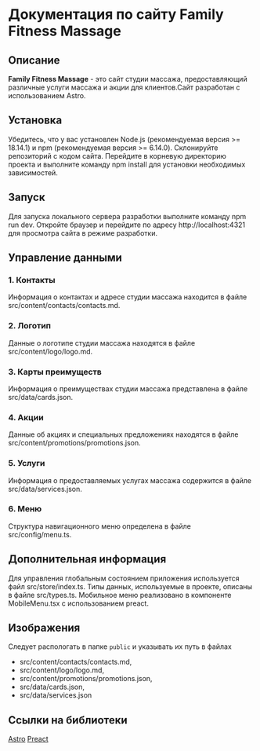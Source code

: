 
# Документация по сайту Family Fitness Massage

## Описание
**Family Fitness Massage** - это сайт студии массажа, предоставляющий различные услуги массажа и акции для клиентов.Сайт разработан с использованием Astro.

## Установка
Убедитесь, что у вас установлен Node.js (рекомендуемая версия >= 18.14.1) и npm (рекомендуемая версия >= 6.14.0).
Склонируйте репозиторий с кодом сайта.
Перейдите в корневую директорию проекта и выполните команду npm install для установки необходимых зависимостей.

## Запуск
Для запуска локального сервера разработки выполните команду npm run dev.
Откройте браузер и перейдите по адресу http://localhost:4321 для просмотра сайта в режиме разработки.

## Управление данными
### 1. Контакты
Информация о контактах и адресе студии массажа находится в файле src/content/contacts/contacts.md.

### 2. Логотип
Данные о логотипе студии массажа находятся в файле src/content/logo/logo.md.

### 3. Карты преимуществ
Информация о преимуществах студии массажа представлена в файле src/data/cards.json.

### 4. Акции
Данные об акциях и специальных предложениях находятся в файле src/content/promotions/promotions.json.

### 5. Услуги
Информация о предоставляемых услугах массажа содержится в файле src/data/services.json.

### 6. Меню
Структура навигационного меню определена в файле src/config/menu.ts.

## Дополнительная информация
Для управления глобальным состоянием приложения используется файл src/store/index.ts.
Типы данных, используемые в проекте, описаны в файле src/types.ts.
Мобильное меню реализовано в компоненте MobileMenu.tsx c использованием preact.

## Изображения 
Cледует распологать в папке `public` и указывать их путь в файлах 
- src/content/contacts/contacts.md, 
- src/content/logo/logo.md, 
- src/content/promotions/promotions.json, 
- src/data/cards.json, 
- src/data/services.json

## Ссылки на библиотеки

[Astro](https://astro.build)
[Preact](https://preactjs.com/)